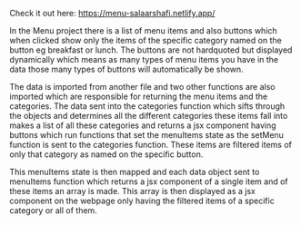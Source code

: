 Check it out here: https://menu-salaarshafi.netlify.app/

In the Menu project there is a list of menu items and also buttons which when clicked show only the items of the specific category named on the button eg breakfast or lunch. The buttons are not hardquoted but displayed dynamically which means as many types of menu items you have in the data those many types of buttons will automatically be shown.

The data is imported from another file and two other functions are also imported which are responsible for returning the menu items and the categories. The data sent into the categories function which sifts through the objects and determines all the different categories these items fall into makes a list of all these categories and returns a jsx component having buttons which run functions that set the menuItems state as the setMenu function is sent to the categories function. These items are filtered items of only that category as named on the specific button.

This menuItems state is then mapped and each data object sent to menuItems function which returns a jsx component of a single item and of these items an array is made. This array is then displayed as a jsx component on the webpage only having the filtered items of a specific category or all of them.
